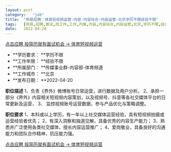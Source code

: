 ```yaml
---
layout:	post
category:	"job"
title:	"网易招聘：体育短视频运营-内容-内容综合-内容运营-北京学历不限经验不限"
tags:	[网易,招聘,面试,找工作,工作,内推,内容,内容综合,内容运营,北京,学历不限,经验不限]
date:	2022-04-20
---
```


[点击应聘 投简历就有面试机会 -> 体育短视频运营](http://mobile.bole.netease.com/bole/boleDetail?id=39291&employeeId=346f03c3cda5f04c&key=all)



- **学历要求： **学历不限
- **工作年限： **经验不限
- **所属部门： **传媒事业群-内容部-体育频道
- **工作城市： **北京
- **发布日期： **2022-04-20



**职位描述**
1、负责《界外》微博账号日常运营，进行数据及用户分析。
2、承担一部分《界外》内容相关短视频内容策划，以及视频号、抖音等各社交媒体平台的日常更新及运营，
3、 监控视频账号运营数据，参与产品优化与策略调整。




**职位要求**
1、本科或以上学历，有一年以上社交媒体运营经验，具有短视频拍摄或运营经验者优先；
2、有深入洞察和独道见解，具备优秀的内容生产能力；
3、熟悉并广泛使用各类社交媒体，擅长内容运营推广；
4、爱岗敬业，具备良好的沟通能力和团队合作精神，抗压能力强。



[点击应聘 投简历就有面试机会 -> 体育短视频运营](http://mobile.bole.netease.com/bole/boleDetail?id=39291&employeeId=346f03c3cda5f04c&key=all)